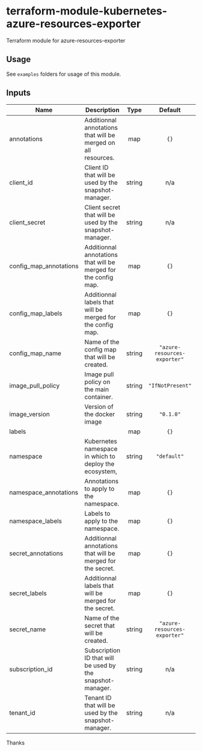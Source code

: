 # terraform-module-kubernetes-azure-resources-exporter
Terraform module for azure-resources-exporter

## Usage
See `examples` folders for usage of this module.

<!-- BEGINNING OF PRE-COMMIT-TERRAFORM DOCS HOOK -->
## Inputs

| Name | Description | Type | Default | Required |
|------|-------------|:----:|:-----:|:-----:|
| annotations | Additionnal annotations that will be merged on all resources. | map | `{}` | no |
| client\_id | Client ID that will be used by the snapshot-manager. | string | n/a | yes |
| client\_secret | Client secret that will be used by the snapshot-manager. | string | n/a | yes |
| config\_map\_annotations | Additionnal annotations that will be merged for the config map. | map | `{}` | no |
| config\_map\_labels | Additionnal labels that will be merged for the config map. | map | `{}` | no |
| config\_map\_name | Name of the config map that will be created. | string | `"azure-resources-exporter"` | no |
| image\_pull\_policy | Image pull policy on the main container. | string | `"IfNotPresent"` | no |
| image\_version | Version of the docker image | string | `"0.1.0"` | no |
| labels |  | map | `{}` | no |
| namespace | Kubernetes namespace in which to deploy the ecosystem, | string | `"default"` | no |
| namespace\_annotations | Annotations to apply to the namespace. | map | `{}` | no |
| namespace\_labels | Labels to apply to the namespace. | map | `{}` | no |
| secret\_annotations | Additionnal annotations that will be merged for the secret. | map | `{}` | no |
| secret\_labels | Additionnal labels that will be merged for the secret. | map | `{}` | no |
| secret\_name | Name of the secret that will be created. | string | `"azure-resources-exporter"` | no |
| subscription\_id | Subscription ID that will be used by the snapshot-manager. | string | n/a | yes |
| tenant\_id | Tenant ID that will be used by the snapshot-manager. | string | n/a | yes |

<!-- END OF PRE-COMMIT-TERRAFORM DOCS HOOK -->

Thanks
